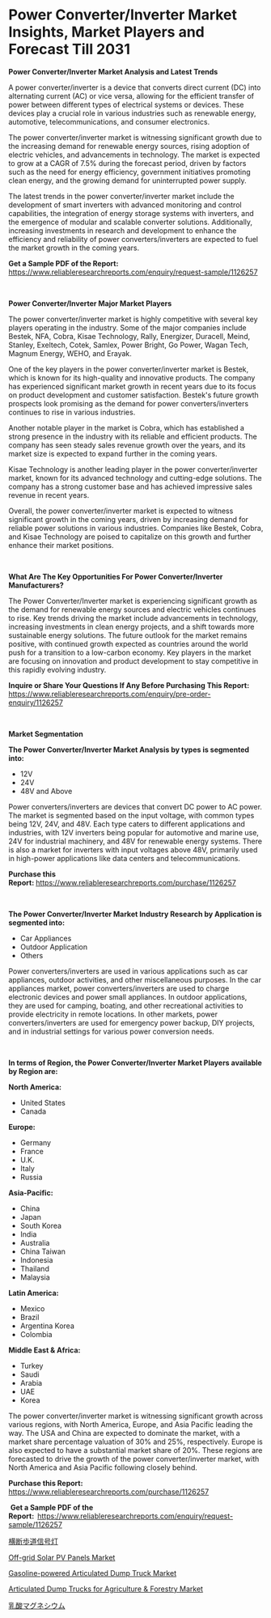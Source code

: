 <p><h1>Power Converter/Inverter Market Insights, Market Players and Forecast Till 2031</h1></p><p><strong>Power Converter/Inverter Market Analysis and Latest Trends</strong></p>
<p><p>A power converter/inverter is a device that converts direct current (DC) into alternating current (AC) or vice versa, allowing for the efficient transfer of power between different types of electrical systems or devices. These devices play a crucial role in various industries such as renewable energy, automotive, telecommunications, and consumer electronics.</p><p>The power converter/inverter market is witnessing significant growth due to the increasing demand for renewable energy sources, rising adoption of electric vehicles, and advancements in technology. The market is expected to grow at a CAGR of 7.5% during the forecast period, driven by factors such as the need for energy efficiency, government initiatives promoting clean energy, and the growing demand for uninterrupted power supply.</p><p>The latest trends in the power converter/inverter market include the development of smart inverters with advanced monitoring and control capabilities, the integration of energy storage systems with inverters, and the emergence of modular and scalable converter solutions. Additionally, increasing investments in research and development to enhance the efficiency and reliability of power converters/inverters are expected to fuel the market growth in the coming years.</p></p>
<p><strong>Get a Sample PDF of the Report:&nbsp;</strong> <a href="https://www.reliableresearchreports.com/enquiry/request-sample/1126257">https://www.reliableresearchreports.com/enquiry/request-sample/1126257</a></p>
<p>&nbsp;</p>
<p><strong>Power Converter/Inverter Major Market Players</strong></p>
<p><p>The power converter/inverter market is highly competitive with several key players operating in the industry. Some of the major companies include Bestek, NFA, Cobra, Kisae Technology, Rally, Energizer, Duracell, Meind, Stanley, Exeltech, Cotek, Samlex, Power Bright, Go Power, Wagan Tech, Magnum Energy, WEHO, and Erayak.</p><p>One of the key players in the power converter/inverter market is Bestek, which is known for its high-quality and innovative products. The company has experienced significant market growth in recent years due to its focus on product development and customer satisfaction. Bestek's future growth prospects look promising as the demand for power converters/inverters continues to rise in various industries.</p><p>Another notable player in the market is Cobra, which has established a strong presence in the industry with its reliable and efficient products. The company has seen steady sales revenue growth over the years, and its market size is expected to expand further in the coming years.</p><p>Kisae Technology is another leading player in the power converter/inverter market, known for its advanced technology and cutting-edge solutions. The company has a strong customer base and has achieved impressive sales revenue in recent years.</p><p>Overall, the power converter/inverter market is expected to witness significant growth in the coming years, driven by increasing demand for reliable power solutions in various industries. Companies like Bestek, Cobra, and Kisae Technology are poised to capitalize on this growth and further enhance their market positions.</p></p>
<p>&nbsp;</p>
<p><strong>What Are The Key Opportunities For Power Converter/Inverter Manufacturers?</strong></p>
<p><p>The Power Converter/Inverter market is experiencing significant growth as the demand for renewable energy sources and electric vehicles continues to rise. Key trends driving the market include advancements in technology, increasing investments in clean energy projects, and a shift towards more sustainable energy solutions. The future outlook for the market remains positive, with continued growth expected as countries around the world push for a transition to a low-carbon economy. Key players in the market are focusing on innovation and product development to stay competitive in this rapidly evolving industry.</p></p>
<p><strong>Inquire or Share Your Questions If Any Before Purchasing This Report:</strong> <a href="https://www.reliableresearchreports.com/enquiry/pre-order-enquiry/1126257">https://www.reliableresearchreports.com/enquiry/pre-order-enquiry/1126257</a></p>
<p>&nbsp;</p>
<p><strong>Market Segmentation</strong></p>
<p><strong>The Power Converter/Inverter Market Analysis by types is segmented into:</strong></p>
<p><ul><li>12V</li><li>24V</li><li>48V and Above</li></ul></p>
<p><p>Power converters/inverters are devices that convert DC power to AC power. The market is segmented based on the input voltage, with common types being 12V, 24V, and 48V. Each type caters to different applications and industries, with 12V inverters being popular for automotive and marine use, 24V for industrial machinery, and 48V for renewable energy systems. There is also a market for inverters with input voltages above 48V, primarily used in high-power applications like data centers and telecommunications.</p></p>
<p><strong>Purchase this Report:&nbsp;</strong><a href="https://www.reliableresearchreports.com/purchase/1126257">https://www.reliableresearchreports.com/purchase/1126257</a></p>
<p>&nbsp;</p>
<p><strong>The Power Converter/Inverter Market Industry Research by Application is segmented into:</strong></p>
<p><ul><li>Car Appliances</li><li>Outdoor Application</li><li>Others</li></ul></p>
<p><p>Power converters/inverters are used in various applications such as car appliances, outdoor activities, and other miscellaneous purposes. In the car appliances market, power converters/inverters are used to charge electronic devices and power small appliances. In outdoor applications, they are used for camping, boating, and other recreational activities to provide electricity in remote locations. In other markets, power converters/inverters are used for emergency power backup, DIY projects, and in industrial settings for various power conversion needs.</p></p>
<p>&nbsp;</p>
<p><strong>In terms of Region, the Power Converter/Inverter Market Players available by Region are:</strong></p>
<p>
    <p> <strong> North America: </strong>
        <ul>
            <li>United States</li>
            <li>Canada</li>
        </ul>
        </p> 
    <p> <strong> Europe: </strong>
        <ul>
            <li>Germany</li>
            <li>France</li>
            <li>U.K.</li>
            <li>Italy</li>
            <li>Russia</li>
        </ul>
        </p> 
    <p> <strong> Asia-Pacific: </strong>
        <ul>
            <li>China</li>
            <li>Japan</li>
            <li>South Korea</li>
            <li>India</li>
            <li>Australia</li>
            <li>China Taiwan</li>
            <li>Indonesia</li>
            <li>Thailand</li>
            <li>Malaysia</li>
        </ul>
        </p> 
    <p> <strong> Latin America: </strong>
        <ul>
            <li>Mexico</li>
            <li>Brazil</li>
            <li>Argentina Korea</li>
            <li>Colombia</li>
        </ul>
        </p> 
    <p> <strong> Middle East & Africa: </strong>
        <ul>
            <li>Turkey</li>
            <li>Saudi</li>
            <li>Arabia</li>
            <li>UAE</li>
            <li>Korea</li>
        </ul>
    </p>
    </p>
<p><p>The power converter/inverter market is witnessing significant growth across various regions, with North America, Europe, and Asia Pacific leading the way. The USA and China are expected to dominate the market, with a market share percentage valuation of 30% and 25%, respectively. Europe is also expected to have a substantial market share of 20%. These regions are forecasted to drive the growth of the power converter/inverter market, with North America and Asia Pacific following closely behind.</p></p>
<p><strong>Purchase this Report: </strong><a href="https://www.reliableresearchreports.com/purchase/1126257">https://www.reliableresearchreports.com/purchase/1126257</a></p>
<p>&nbsp;<strong>Get a Sample PDF of the Report:&nbsp;&nbsp;</strong><a href="https://www.reliableresearchreports.com/enquiry/request-sample/1126257">https://www.reliableresearchreports.com/enquiry/request-sample/1126257</a></p>
<p><strong></strong></p>
<p><p><a href="https://medium.com/@brycenboyer2023/%E6%A8%AA%E6%96%AD%E6%AD%A9%E9%81%93%E3%81%AE%E4%BF%A1%E5%8F%B7%E7%81%AF%E5%B8%82%E5%A0%B4%E3%81%AE%E6%B4%9E%E5%AF%9F-%E5%B8%82%E5%A0%B4%E3%81%AE%E3%83%88%E3%83%AC%E3%83%B3%E3%83%89-%E6%88%90%E9%95%B7-%E4%BA%88%E6%B8%AC-2024%E5%B9%B4%E3%81%8B%E3%82%892031%E5%B9%B4%E3%81%BE%E3%81%A7-c0ad0b03f3b2">横断歩道信号灯</a></p><p><a href="https://github.com/jaidynmorantestelletmjzya/Market-Research-Report-List-2/blob/main/off-grid-solar-pv-panels-market.md">Off-grid Solar PV Panels Market</a></p><p><a href="https://issuu.com/reportprime-2/docs/gasoline-powered-articulated-dump-truck-market-siz">Gasoline-powered Articulated Dump Truck Market</a></p><p><a href="https://issuu.com/reportprime-2/docs/articulated-dump-trucks-for-agriculture-forestry-m">Articulated Dump Trucks for Agriculture & Forestry Market</a></p><p><a href="https://medium.com/@joshdavis1926/%E3%83%9E%E3%82%B0%E3%83%8D%E3%82%B7%E3%82%A6%E3%83%A0%E3%83%A9%E3%82%AF%E3%82%BF%E3%83%BC%E3%83%88%E5%B8%82%E5%A0%B4%E3%81%AE%E3%82%B7%E3%82%A7%E3%82%A2%E3%81%AE%E9%80%B2%E5%8C%96%E3%81%A8%E5%B8%82%E5%A0%B4%E6%88%90%E9%95%B7%E3%83%88%E3%83%AC%E3%83%B3%E3%83%892024%E5%B9%B4%E3%81%8B%E3%82%892031%E5%B9%B4%E3%81%BE%E3%81%A7-153aa117bb89">乳酸マグネシウム</a></p></p>